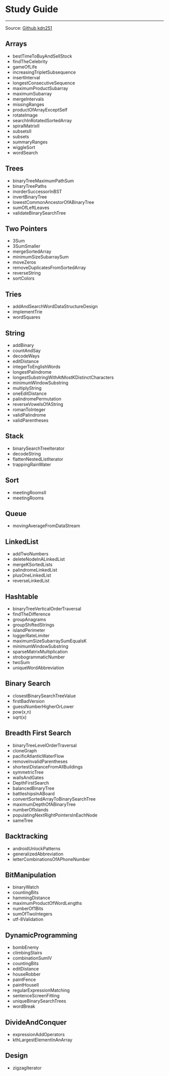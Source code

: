 
# Study Guide
---

Source: [Github kdn251](https://github.com/kdn251/interviews "Github kdn251")

## Arrays

* bestTimeToBuyAndSellStock
* findTheCelebrity
* gameOfLife
* increasingTripletSubsequence
* insertInterval
* longestConsecutiveSequence
* maximumProductSubarray
* maximumSubarray
* mergeIntervals
* missingRanges
* productOfArrayExceptSelf
* rotateImage
* searchInRotatedSortedArray
* spiralMatrixII
* subsetsII
* subsets
* summaryRanges
* wiggleSort
* wordSearch

## Trees

* binaryTreeMaximumPathSum
* binaryTreePaths
* inorderSuccessorInBST
* invertBinaryTree
* lowestCommonAncestorOfABinaryTree
* sumOfLeftLeaves
* validateBinarySearchTree

## Two Pointers

* 3Sum
* 3SumSmaller
* mergeSortedArray
* minimumSizeSubarraySum
* moveZeros
* removeDuplicatesFromSortedArray
* reverseString
* sortColors

## Tries

* addAndSearchWordDataStructureDesign
* implementTrie
* wordSquares


## String

* addBinary
* countAndSay
* decodeWays
* editDistance
* integerToEnglishWords
* longestPalindrome
* longestSubstringWithAtMostKDistinctCharacters
* minimumWindowSubstring
* multiplyString
* oneEditDistance
* palindromePermutation
* reverseVowelsOfAString
* romanToInteger
* validPalindrome
* validParentheses


## Stack

* binarySearchTreeIterator
* decodeString
* flattenNestedListIterator
* trappingRainWater

## Sort

* meetingRoomsII
* meetingRooms

## Queue

* movingAverageFromDataStream

## LinkedList

* addTwoNumbers
* deleteNodeInALinkedList
* mergeKSortedLists
* palindromeLinkedList
* plusOneLinkedList
* reverseLinkedList

## Hashtable

* binaryTreeVerticalOrderTraversal
* findTheDifference
* groupAnagrams
* groupShiftedStrings
* islandPerimeter
* loggerRateLimiter
* maximumSizeSubarraySumEqualsK
* minimumWindowSubstring
* sparseMatrixMultiplication
* strobogrammaticNumber
* twoSum
* uniqueWordAbbreviation

## Binary Search

* closestBinarySearchTreeValue
* firstBadVersion
* guessNumberHigherOrLower
* pow(x,n)
* sqrt(x)

## Breadth First Search

* binaryTreeLevelOrderTraversal
* cloneGraph
* pacificAtlanticWaterFlow
* removeInvalidParentheses
* shortestDistanceFromAllBuildings
* symmetricTree
* wallsAndGates
* DepthFirstSearch
* balancedBinaryTree
* battleshipsInABoard
* convertSortedArrayToBinarySearchTree
* maximumDepthOfABinaryTree
* numberOfIslands
* populatingNextRightPointersInEachNode
* sameTree

## Backtracking
* androidUnlockPatterns
* generalizedAbbreviation
* letterCombinationsOfAPhoneNumber

## BitManipulation
* binaryWatch
* countingBits
* hammingDistance
* maximumProductOfWordLengths
* numberOf1Bits
* sumOfTwoIntegers
* utf-8Validation

## DynamicProgramming
* bombEnemy
* climbingStairs
* combinationSumIV
* countingBits
* editDistance
* houseRobber
* paintFence
* paintHouseII
* regularExpressionMatching
* sentenceScreenFitting
* uniqueBinarySearchTrees
* wordBreak

## DivideAndConquer
* expressionAddOperators
* kthLargestElementInAnArray

## Design

* zigzagIterator
